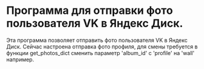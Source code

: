 # Программа для отправки фото пользователя VK в Яндекс Диск.

Эта программа позволяет отправить фото пользователя VK в Яндекс Диск. Сейчас настроена отправка фото профиля, 
для смены требуется в функции get_photos_dict сменить параметр 'album_id' с 'profile' на 'wall' например.
